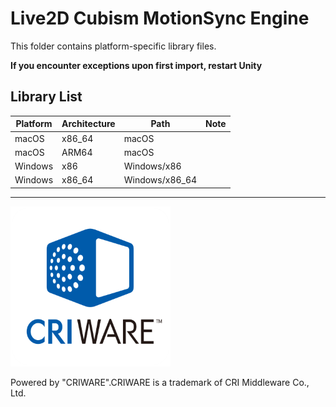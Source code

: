 # Live2D Cubism MotionSync Engine

This folder contains platform-specific library files.

**If you encounter exceptions upon first import, restart Unity**

## Library List

| Platform | Architecture | Path | Note |
| --- | --- | --- | --- |
| macOS | x86_64 | macOS |   |
| macOS | ARM64 | macOS |   |
| Windows | x86 | Windows/x86 |   |
| Windows | x86_64 | Windows/x86_64 |   |

---

[![CRIWARE for Games](CRIWARELOGO_1.png)](https://game.criware.jp/)

Powered by "CRIWARE".CRIWARE is a trademark of CRI Middleware Co., Ltd.
